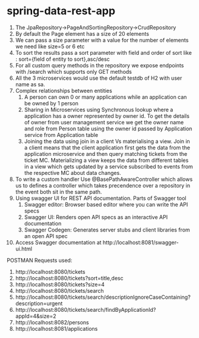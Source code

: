 # spring-data-rest-app

1.  The JpaRepository->PageAndSortingRepository->CrudRepository
2.  By default the Page element has a size of 20 elements
3.  We can pass a size parameter with a value for the number of elements we need like size=5 or 6 etc
4.  To sort the results pass a sort parameter with field and order of sort like : sort={field of entity to sort},asc/desc
5.  For all custom query methods in the repository we expose endpoints with /search which supports only GET methods
6.  All the 3 microservices would use the default testdb of H2 with user name as sa.
7.  Complex relationships between entities
    1.  A person can own 0 or many applications while an application can be owned by 1 person
    2.  Sharing in Microservices using Synchronous lookup where a application has a owner represented by owner id. To get the details of owner from user management service we get the owner name and role from Person table using the owner id passed by Application service from Application table
    3.  Joining the data using join in a client Vs materialising a view. Join in a client means that the client application first gets the data    from the application microservice and then query matching tickets from the ticket MC. Materializing a view keeps the data from             different tables in a view which gets updated by a service subscribed to events from the respective MC about data changes.
8. To write a custom handler
    Use @BasePathAwareController which allows us to defines a controller which takes precendence over a repository in the event both sit in the same path.
9. Using swagger UI for REST API documentation. Parts of Swagger tool
    1.  Swagger editor: Browser based editor where you can write the API specs
    2.  Swagger UI: Renders open API specs as an interactive API documentation
    3.  Swagger Codegen: Generates server stubs and client libraries from an open API spec
10. Access Swagger documentation at http://localhost:8081/swagger-ui.html


POSTMAN Requests used:
1.	http://localhost:8080/tickets
2.	http://localhost:8080/tickets?sort=title,desc
3.	http://localhost:8080/tickets?size=4
4.	http://localhost:8080/tickets/search
5.	http://localhost:8080/tickets/search/descriptionIgnoreCaseContaining?description=urgent
6.	http://localhost:8080/tickets/search/findByApplicationId?appId=4&size=2
7.	http://localhost:8082/persons
8.	http://localhost:8081/applications
